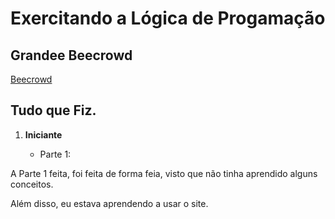 # Exercitando a Lógica de Progamação

   <h2>Grandee Beecrowd </h2>
      <a href= "https://judge.beecrowd.com/pt/login" > Beecrowd </a>


 <h2>Tudo que Fiz.</h2>

<ol type ="1"> 
   <li> <strong>Iniciante</strong></li>
   <ul> 
      <li>Parte 1: </li>
   </ul>
</ol>

<p>A Parte 1 feita, foi feita de forma feia, visto que não tinha aprendido alguns conceitos. </p>
<p>Além disso, eu estava aprendendo a usar o site. </p>
 

